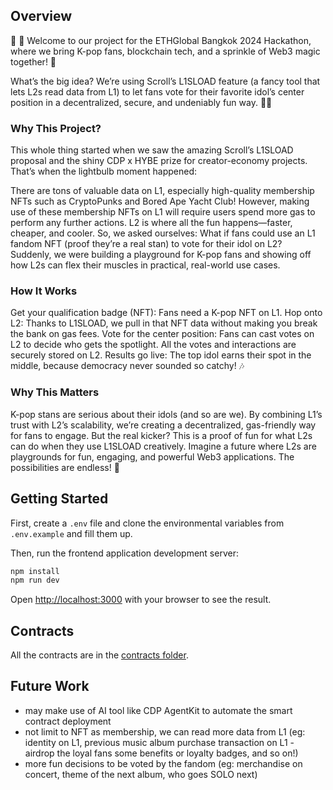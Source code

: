 ## Overview 
🎤 🎤 Welcome to our project for the ETHGlobal Bangkok 2024 Hackathon, where we bring K-pop fans, blockchain tech, and a sprinkle of Web3 magic together! 🎉

What’s the big idea? We’re using Scroll’s L1SLOAD feature (a fancy tool that lets L2s read data from L1) to let fans vote for their favorite idol’s center position in a decentralized, secure, and undeniably fun way. 🚀✨

### Why This Project?
This whole thing started when we saw the amazing Scroll’s L1SLOAD proposal and the shiny CDP x HYBE prize for creator-economy projects. That’s when the lightbulb moment happened:

There are tons of valuable data on L1, especially high-quality membership NFTs such as CryptoPunks and Bored Ape Yacht Club! However, making use of these membership NFTs on L1 will require users spend more gas to perform any further actions. 
L2 is where all the fun happens—faster, cheaper, and cooler.
So, we asked ourselves: What if fans could use an L1 fandom NFT (proof they’re a real stan) to vote for their idol on L2? Suddenly, we were building a playground for K-pop fans and showing off how L2s can flex their muscles in practical, real-world use cases.

### How It Works
Get your qualification badge (NFT): Fans need a K-pop NFT on L1.
Hop onto L2: Thanks to L1SLOAD, we pull in that NFT data without making you break the bank on gas fees.
Vote for the center position: Fans can cast votes on L2 to decide who gets the spotlight. All the votes and interactions are securely stored on L2.
Results go live: The top idol earns their spot in the middle, because democracy never sounded so catchy! 🎶

### Why This Matters
K-pop stans are serious about their idols (and so are we). By combining L1’s trust with L2’s scalability, we’re creating a decentralized, gas-friendly way for fans to engage. But the real kicker? This is a proof of fun for what L2s can do when they use L1SLOAD creatively. Imagine a future where L2s are playgrounds for fun, engaging, and powerful Web3 applications. The possibilities are endless! 🚀


## Getting Started

First, create a `.env` file and clone the environmental variables from `.env.example` and fill them up. 

Then, run the frontend application development server:

```bash
npm install
npm run dev
```

Open [http://localhost:3000](http://localhost:3000) with your browser to see the result.

## Contracts
All the contracts are in the [contracts folder](./contracts). 

## Future Work
- may make use of AI tool like CDP AgentKit to automate the smart contract deployment
- not limit to NFT as membership, we can read more data from L1 (eg: identity on L1, previous music album purchase transaction on L1 - airdrop the loyal fans some benefits or loyalty badges, and so on!)
- more fun decisions to be voted by the fandom (eg: merchandise on concert, theme of the next album, who goes SOLO next) 
